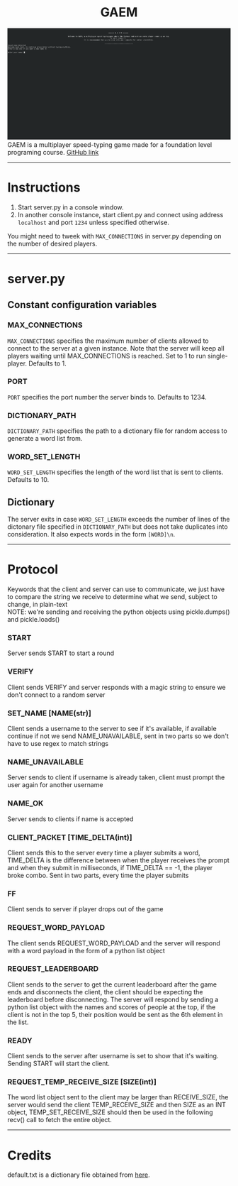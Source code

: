 <h1 align="center">GAEM</h1>

![Showcase Image](img/1.png)
GAEM is a multiplayer speed-typing game made for a foundation level programing course. [GitHub link](https://github.com/Soo0707/CSP-Game-Project)

---
# Instructions
1. Start server.py in a console window.
1. In another console instance, start client.py and connect using address `localhost` and port `1234` unless specified otherwise.

You might need to tweek with `MAX_CONNECTIONS` in server.py depending on the number of desired players.

---
# server.py
## Constant configuration variables

### MAX_CONNECTIONS
`MAX_CONNECTIONS` specifies the maximum number of clients allowed to connect to the server at a given instance. Note that the server will keep all players waiting until MAX_CONNECTIONS is reached. Set to 1 to run single-player. Defaults to 1.<br/>

### PORT
`PORT` specifies the port number the server binds to. Defaults to 1234.<br/>

### DICTIONARY_PATH
`DICTIONARY_PATH` specifies the path to a dictionary file for random access to generate a word list from.<br/>

### WORD_SET_LENGTH
`WORD_SET_LENGTH` specifies the length of the word list that is sent to clients. Defaults to 10.<br/>

## Dictionary

The server exits in case `WORD_SET_LENGTH` exceeds the number of lines of the dictonary file specified in `DICTIONARY_PATH` but does not take duplicates into consideration. It also expects words in the form `[WORD]\n`.

---

# Protocol

Keywords that the client and server can use to communicate, we just have to compare the string we receive to determine what we send, subject to change, in plain-text<br/>
NOTE: we're sending and receiving the python objects using pickle.dumps() and pickle.loads()

### START
Server sends START to start a round

### VERIFY
Client sends VERIFY and server responds with a magic string to ensure we don't connect to a random server

### SET_NAME [NAME(str)]
Client sends a username to the server to see if it's available, if available continue if not we send NAME_UNAVAILABLE, sent in two parts so we don't have to use regex to match strings

### NAME_UNAVAILABLE
Server sends to client if username is already taken, client must prompt the user again for another username

### NAME_OK
Server sends to clients if name is accepted

### CLIENT_PACKET [TIME_DELTA(int)]
Client sends this to the server every time a player submits a word,
TIME_DELTA is the difference between when the player receives the prompt and when they submit in milliseconds, if TIME_DELTA == -1, the player broke combo.
Sent in two parts, every time the player submits

### FF
Client sends to server if player drops out of the game

### REQUEST_WORD_PAYLOAD
The client sends REQUEST_WORD_PAYLOAD and the server will respond with a word payload in the form of a python list object

### REQUEST_LEADERBOARD
Client sends to the server to get the current leaderboard after the game ends and disconnects the client, the client should be expecting the leaderboard before disconnecting.
The server will respond by sending a python list object with the names and scores of people at the top, if the client is not in the top 5, their position would be sent as the 6th element in the list.

### READY
Client sends to the server after username is set to show that it's waiting. Sending START will start the client.

### REQUEST_TEMP_RECEIVE_SIZE [SIZE(int)]
The word list object sent to the client may be larger than RECEIVE_SIZE, the server would send the client TEMP_RECEIVE_SIZE and then SIZE as an INT object, TEMP_SET_RECEIVE_SIZE should then be used in the following recv() call to fetch the entire object.

---
# Credits
default.txt is a dictionary file obtained from [here](https://github.com/first20hours/google-10000-english).

